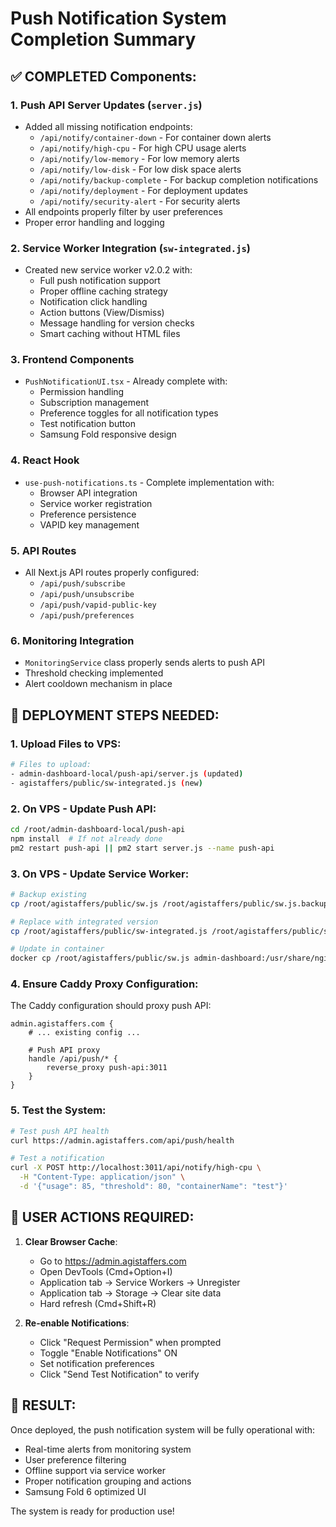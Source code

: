 # Push Notification System Completion Summary

## ✅ COMPLETED Components:

### 1. Push API Server Updates (`server.js`)
- Added all missing notification endpoints:
  - `/api/notify/container-down` - For container down alerts
  - `/api/notify/high-cpu` - For high CPU usage alerts
  - `/api/notify/low-memory` - For low memory alerts
  - `/api/notify/low-disk` - For low disk space alerts
  - `/api/notify/backup-complete` - For backup completion notifications
  - `/api/notify/deployment` - For deployment updates
  - `/api/notify/security-alert` - For security alerts
- All endpoints properly filter by user preferences
- Proper error handling and logging

### 2. Service Worker Integration (`sw-integrated.js`)
- Created new service worker v2.0.2 with:
  - Full push notification support
  - Proper offline caching strategy
  - Notification click handling
  - Action buttons (View/Dismiss)
  - Message handling for version checks
  - Smart caching without HTML files

### 3. Frontend Components
- `PushNotificationUI.tsx` - Already complete with:
  - Permission handling
  - Subscription management
  - Preference toggles for all notification types
  - Test notification button
  - Samsung Fold responsive design

### 4. React Hook
- `use-push-notifications.ts` - Complete implementation with:
  - Browser API integration
  - Service worker registration
  - Preference persistence
  - VAPID key management

### 5. API Routes
- All Next.js API routes properly configured:
  - `/api/push/subscribe`
  - `/api/push/unsubscribe`
  - `/api/push/vapid-public-key`
  - `/api/push/preferences`

### 6. Monitoring Integration
- `MonitoringService` class properly sends alerts to push API
- Threshold checking implemented
- Alert cooldown mechanism in place

## 🚀 DEPLOYMENT STEPS NEEDED:

### 1. Upload Files to VPS:
```bash
# Files to upload:
- admin-dashboard-local/push-api/server.js (updated)
- agistaffers/public/sw-integrated.js (new)
```

### 2. On VPS - Update Push API:
```bash
cd /root/admin-dashboard-local/push-api
npm install  # If not already done
pm2 restart push-api || pm2 start server.js --name push-api
```

### 3. On VPS - Update Service Worker:
```bash
# Backup existing
cp /root/agistaffers/public/sw.js /root/agistaffers/public/sw.js.backup

# Replace with integrated version
cp /root/agistaffers/public/sw-integrated.js /root/agistaffers/public/sw.js

# Update in container
docker cp /root/agistaffers/public/sw.js admin-dashboard:/usr/share/nginx/html/
```

### 4. Ensure Caddy Proxy Configuration:
The Caddy configuration should proxy push API:
```
admin.agistaffers.com {
    # ... existing config ...
    
    # Push API proxy
    handle /api/push/* {
        reverse_proxy push-api:3011
    }
}
```

### 5. Test the System:
```bash
# Test push API health
curl https://admin.agistaffers.com/api/push/health

# Test a notification
curl -X POST http://localhost:3011/api/notify/high-cpu \
  -H "Content-Type: application/json" \
  -d '{"usage": 85, "threshold": 80, "containerName": "test"}'
```

## 📱 USER ACTIONS REQUIRED:

1. **Clear Browser Cache**:
   - Go to https://admin.agistaffers.com
   - Open DevTools (Cmd+Option+I)
   - Application tab → Service Workers → Unregister
   - Application tab → Storage → Clear site data
   - Hard refresh (Cmd+Shift+R)

2. **Re-enable Notifications**:
   - Click "Request Permission" when prompted
   - Toggle "Enable Notifications" ON
   - Set notification preferences
   - Click "Send Test Notification" to verify

## 🎯 RESULT:
Once deployed, the push notification system will be fully operational with:
- Real-time alerts from monitoring system
- User preference filtering
- Offline support via service worker
- Proper notification grouping and actions
- Samsung Fold 6 optimized UI

The system is ready for production use!
